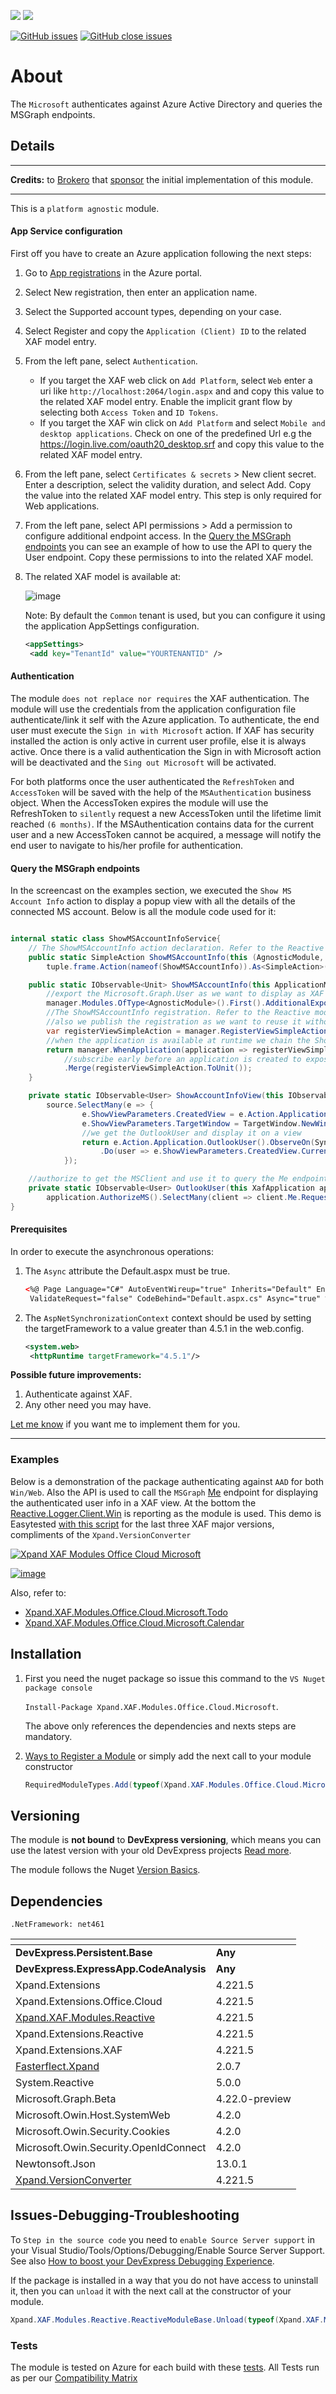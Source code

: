 ![](https://xpandshields.azurewebsites.net/nuget/v/Xpand.XAF.Modules.Office.Cloud.Microsoft.svg?&style=flat) ![](https://xpandshields.azurewebsites.net/nuget/dt/Xpand.XAF.Modules.Office.Cloud.Microsoft.svg?&style=flat)

[![GitHub issues](https://xpandshields.azurewebsites.net/github/issues/eXpandFramework/expand/Office.Cloud.Microsoft.svg)](https://github.com/eXpandFramework/eXpand/issues?utf8=%E2%9C%93&q=is%3Aissue+is%3Aopen+sort%3Aupdated-desc+label%3AReactive.XAF+label%3AOffice.Cloud.Microsoft) [![GitHub close issues](https://xpandshields.azurewebsites.net/github/issues-closed/eXpandFramework/eXpand/Office.Cloud.Microsoft.svg)](https://github.com/eXpandFramework/eXpand/issues?utf8=%E2%9C%93&q=is%3Aissue+is%3Aclosed+sort%3Aupdated-desc+label%3AReactive.XAF+label%3AOffice.Cloud.Microsoft)
# About 

The `Microsoft` authenticates against Azure Active Directory and queries the MSGraph endpoints.

## Details

---

**Credits:** to [Brokero](https://www.brokero.ch/de/startseite/) that [sponsor](https://github.com/sponsors/apobekiaris) the initial implementation of this module.

---

This is a `platform agnostic` module. 

#### App Service configuration

First off you have to create an Azure application following the next steps:

1. Go to [App registrations](https://portal.azure.com/#blade/Microsoft_AAD_RegisteredApps/ApplicationsListBlade) in the Azure portal.
2. Select New registration, then enter an application name.
3. Select the Supported account types, depending on your case.
5. Select Register and copy the `Application (Client) ID` to the related XAF model entry.
7. From the left pane, select `Authentication`. 
   * If you target the XAF web click on `Add Platform`, select `Web` enter a uri like `http://localhost:2064/login.aspx` and and copy this value to the related XAF model entry. Enable the implicit grant flow by selecting both `Access Token` and `ID Tokens`.
   * If you target the XAF win click on `Add Platform` and select `Mobile and desktop applications`. Check on one of the predefined Url e.g the https://login.live.com/oauth20_desktop.srf and copy this value to the related XAF model entry.
6. From the left pane, select `Certificates & secrets` > New client secret. Enter a description, select the validity duration, and select Add. Copy the value into the related XAF model entry. This step is only required for Web applications.
8. From the left pane, select API permissions > Add a permission to configure additional endpoint access. In the [Query the MSGraph endpoints](https://github.com/eXpandFramework/DevExpress.XAF/tree/lab/src/Modules/Office.Cloud.Microsoft#query-the-msgraph-endpoints) you can see an example of how to use the API to query the User endpoint. Copy these permissions to into the related XAF model.
1. The related XAF model is available at:

   ![image](https://user-images.githubusercontent.com/159464/86536412-f1b73b80-beef-11ea-8cca-490aeb16bb7d.png)

   Note: By default the `Common` tenant is used, but you can configure it using the application AppSettings configuration.
   ```xml
   <appSettings>
    <add key="TenantId" value="YOURTENANTID" />
   ``` 


#### Authentication

The module `does not replace nor requires` the XAF authentication. The module will use the credentials from the application configuration file authenticate/link it self with the Azure application. To authenticate, the end user must execute the `Sign in with Microsoft` action. If XAF has security installed the action is only active in current user profile, else it is always active. Once there is a valid authentication the Sign in with Microsoft action will be deactivated and the `Sing out Microsoft` will be activated.

For both platforms once the user authenticated the `RefreshToken` and `AccessToken` will be saved with the help of the `MSAuthentication` business object. When the AccessToken expires the module will use the RefreshToken to `silently` request a new AccessToken until the lifetime limit reached `(6 months)`. If the MSAuthentication contains data for the current user and a new AccessToken cannot be acquired, a message will notify the end user to navigate to his/her profile for authentication.

#### Query the MSGraph endpoints

In the screencast on the examples section, we executed the `Show MS Account Info` action to display a popup view with all the details of the connected MS account. Below is all the module code used for it:

```cs

internal static class ShowMSAccountInfoService{
	// The ShowMSAccountInfo action declaration. Refer to the Reactive module wiki for details
	public static SimpleAction ShowMSAccountInfo(this (AgnosticModule, Frame frame) tuple) => 
		tuple.frame.Action(nameof(ShowMSAccountInfo)).As<SimpleAction>();

	public static IObservable<Unit> ShowMSAccountInfo(this ApplicationModulesManager manager){
		//export the Microsoft.Graph.User as we want to display as XAF view for it
		manager.Modules.OfType<AgnosticModule>().First().AdditionalExportedTypes.Add(typeof(Microsoft.Graph.User));
		//The ShowMSAccountInfo registration. Refer to the Reactive module wiki for details.
		//also we publish the registration as we want to reuse it without running it twice
		var registerViewSimpleAction = manager.RegisterViewSimpleAction(nameof(ShowMSAccountInfo)).ActivateInUserDetails().Publish().RefCount(); 
		//when the application is available at runtime we chain the ShowMSAccountInfo action execute event to the ShowAccountInfoView method
		return manager.WhenApplication(application => registerViewSimpleAction.WhenExecute().ShowAccountInfoView().ToUnit())
			//subscribe early before an application is created to expose the action to the design time enviroment.
			.Merge(registerViewSimpleAction.ToUnit());
	}

	private static IObservable<User> ShowAccountInfoView(this IObservable<SimpleActionExecuteEventArgs> source) =>
		source.SelectMany(e => {
				e.ShowViewParameters.CreatedView = e.Action.Application.NewView(ViewType.DetailView, typeof(User));
				e.ShowViewParameters.TargetWindow = TargetWindow.NewWindow;
				//we get the OutlookUser and display it on a view
				return e.Action.Application.OutlookUser().ObserveOn(SynchronizationContext.Current)
					.Do(user => e.ShowViewParameters.CreatedView.CurrentObject = user);
			});

	//authorize to get the MSClient and use it to query the Me endpoint
	private static IObservable<User> OutlookUser(this XafApplication application) =>
		application.AuthorizeMS().SelectMany(client => client.Me.Request().GetAsync());
}


```

#### Prerequisites

In order to execute the asynchronous operations:

1. The `Async` attribute the Default.aspx must be true.

   ```xml
   <%@ Page Language="C#" AutoEventWireup="true" Inherits="Default" EnableViewState="false"
    ValidateRequest="false" CodeBehind="Default.aspx.cs" Async="true" %>
   ```

2. The `AspNetSynchronizationContext` context should be used by setting the targetFramework to a value greater than 4.5.1 in the web.config.

   ```xml
   <system.web>
    <httpRuntime targetFramework="4.5.1"/>
   ```

**Possible future improvements:**

1. Authenticate against XAF.
1. Any other need you may have.

[Let me know](https://github.com/sponsors/apobekiaris) if you want me to implement them for you.

---

### Examples


Below is a demonstration of the package authenticating against `AAD` for both `Win/Web`. Also the API is used to call the `MSGraph` [Me](https://docs.microsoft.com/en-us/graph/api/user-get?view=graph-rest-1.0&tabs=http) endpoint for displaying the authenticated user info in a XAF view. At the bottom the [Reactive.Logger.Client.Win](https://github.com/eXpandFramework/DevExpress.XAF/tree/master/src/Modules/Reactive.Logger.Client.Win) is reporting as the module is used. This demo is Easytested [with this script](https://github.com/eXpandFramework/DevExpress.XAF/blob/master/src/Tests/ALL/CommonFiles/MicrosoftService.cs) for the last three XAF major versions, compliments of the `Xpand.VersionConverter`

<twitter>

[![Xpand XAF Modules Office Cloud Microsoft](https://user-images.githubusercontent.com/159464/86131887-e24e8180-baee-11ea-8c02-b64b2c639b6d.gif)](https://www.youtube.com/watch?v=XIczKjE2sFw)

</twitter>

[![image](https://user-images.githubusercontent.com/159464/87556331-2fba1980-c6bf-11ea-8a10-e525dda86364.png)](https://www.youtube.com/watch?v=XIczKjE2sFw)

Also, refer to: 
* [Xpand.XAF.Modules.Office.Cloud.Microsoft.Todo](https://github.com/eXpandFramework/DevExpress.XAF/tree/master/src/Modules/Office.Cloud.Microsoft.Todo)
* [Xpand.XAF.Modules.Office.Cloud.Microsoft.Calendar](https://github.com/eXpandFramework/DevExpress.XAF/tree/master/src/Modules/Office.Cloud.Microsoft.Calendar)


## Installation 
1. First you need the nuget package so issue this command to the `VS Nuget package console` 

   `Install-Package Xpand.XAF.Modules.Office.Cloud.Microsoft`.

    The above only references the dependencies and nexts steps are mandatory.

2. [Ways to Register a Module](https://documentation.devexpress.com/eXpressAppFramework/118047/Concepts/Application-Solution-Components/Ways-to-Register-a-Module)
or simply add the next call to your module constructor
    ```cs
    RequiredModuleTypes.Add(typeof(Xpand.XAF.Modules.Office.Cloud.MicrosoftModule));
    ```
## Versioning
The module is **not bound** to **DevExpress versioning**, which means you can use the latest version with your old DevExpress projects [Read more](https://github.com/eXpandFramework/XAF/tree/master/tools/Xpand.VersionConverter).

The module follows the Nuget [Version Basics](https://docs.microsoft.com/en-us/nuget/reference/package-versioning#version-basics).
## Dependencies
`.NetFramework: net461`

|<!-- -->|<!-- -->
|----|----
|**DevExpress.Persistent.Base**|**Any**
 |**DevExpress.ExpressApp.CodeAnalysis**|**Any**
|Xpand.Extensions|4.221.5
 |Xpand.Extensions.Office.Cloud|4.221.5
 |[Xpand.XAF.Modules.Reactive](https://github.com/eXpandFramework/Reactive.XAF/tree/master/src/Modules/Xpand.XAF.Modules.Reactive)|4.221.5
 |Xpand.Extensions.Reactive|4.221.5
 |Xpand.Extensions.XAF|4.221.5
 |[Fasterflect.Xpand](https://github.com/eXpandFramework/Fasterflect)|2.0.7
 |System.Reactive|5.0.0
 |Microsoft.Graph.Beta|4.22.0-preview
 |Microsoft.Owin.Host.SystemWeb|4.2.0
 |Microsoft.Owin.Security.Cookies|4.2.0
 |Microsoft.Owin.Security.OpenIdConnect|4.2.0
 |Newtonsoft.Json|13.0.1
 |[Xpand.VersionConverter](https://github.com/eXpandFramework/Reactive.XAF/tree/master/tools/Xpand.VersionConverter)|4.221.5

## Issues-Debugging-Troubleshooting

To `Step in the source code` you need to `enable Source Server support` in your Visual Studio/Tools/Options/Debugging/Enable Source Server Support. See also [How to boost your DevExpress Debugging Experience](https://github.com/eXpandFramework/DevExpress.XAF/wiki/How-to-boost-your-DevExpress-Debugging-Experience#1-index-the-symbols-to-your-custom-devexpresss-installation-location).

If the package is installed in a way that you do not have access to uninstall it, then you can `unload` it with the next call at the constructor of your module.
```cs
Xpand.XAF.Modules.Reactive.ReactiveModuleBase.Unload(typeof(Xpand.XAF.Modules.Office.Cloud.Microsoft.Office.Office.Cloud.MicrosoftModule))
```

### Tests
The module is tested on Azure for each build with these [tests](https://github.com/eXpandFramework/Packages/tree/master/src/Tests/Xpand.XAF.s.Office.Office.Cloud.Microsoft.Office.Office.Cloud.Microsoft). 
All Tests run as per our [Compatibility Matrix](https://github.com/eXpandFramework/DevExpress.XAF#compatibility-matrix)

